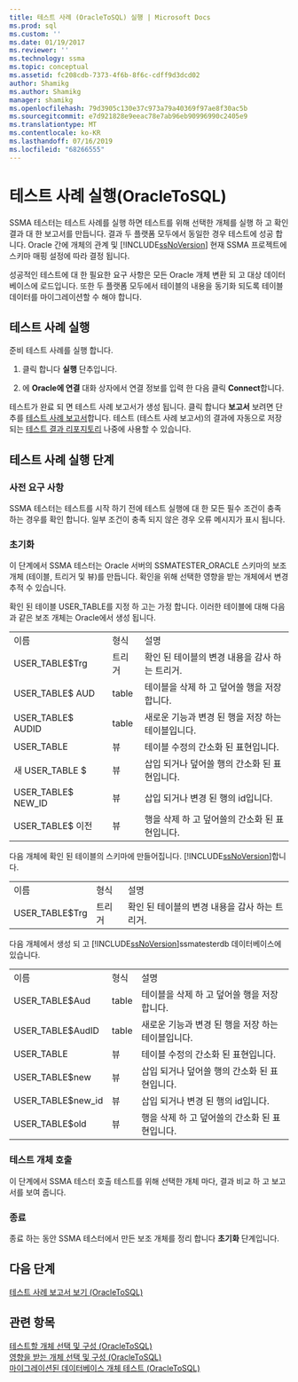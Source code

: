 ```yaml
---
title: 테스트 사례 (OracleToSQL) 실행 | Microsoft Docs
ms.prod: sql
ms.custom: ''
ms.date: 01/19/2017
ms.reviewer: ''
ms.technology: ssma
ms.topic: conceptual
ms.assetid: fc208cdb-7373-4f6b-8f6c-cdff9d3dcd02
author: Shamikg
ms.author: Shamikg
manager: shamikg
ms.openlocfilehash: 79d3905c130e37c973a79a40369f97ae8f30ac5b
ms.sourcegitcommit: e7d921828e9eeac78e7ab96eb90996990c2405e9
ms.translationtype: MT
ms.contentlocale: ko-KR
ms.lasthandoff: 07/16/2019
ms.locfileid: "68266555"
---
```

# <a name="running-test-cases-oracletosql"></a>테스트 사례 실행(OracleToSQL)
SSMA 테스터는 테스트 사례를 실행 하면 테스트를 위해 선택한 개체를 실행 하 고 확인 결과 대 한 보고서를 만듭니다. 결과 두 플랫폼 모두에서 동일한 경우 테스트에 성공 합니다. Oracle 간에 개체의 관계 및 [!INCLUDE[ssNoVersion](../../includes/ssnoversion-md.md)] 현재 SSMA 프로젝트에 스키마 매핑 설정에 따라 결정 됩니다.  
  
성공적인 테스트에 대 한 필요한 요구 사항은 모든 Oracle 개체 변환 되 고 대상 데이터베이스에 로드입니다. 또한 두 플랫폼 모두에서 테이블의 내용을 동기화 되도록 테이블 데이터를 마이그레이션할 수 해야 합니다.  
  
## <a name="run-test-case"></a>테스트 사례 실행  
준비 테스트 사례를 실행 합니다.  
  
1.  클릭 합니다 **실행** 단추입니다.  
  
2.  에 **Oracle에 연결** 대화 상자에서 연결 정보를 입력 한 다음 클릭 **Connect**합니다.  
  
테스트가 완료 되 면 테스트 사례 보고서가 생성 됩니다. 클릭 합니다 **보고서** 보려면 단추를 [테스트 사례 보고서](viewing-test-case-reports-oracletosql.md)합니다. 테스트 (테스트 사례 보고서)의 결과에 자동으로 저장 되는 [테스트 결과 리포지토리](using-test-repositories-oracletosql.md) 나중에 사용할 수 있습니다.  
  
## <a name="test-case-execution-steps"></a>테스트 사례 실행 단계  
  
### <a name="prerequisites"></a>사전 요구 사항  
SSMA 테스터는 테스트를 시작 하기 전에 테스트 실행에 대 한 모든 필수 조건이 충족 하는 경우를 확인 합니다. 일부 조건이 충족 되지 않은 경우 오류 메시지가 표시 됩니다.  
  
### <a name="initialization"></a>초기화  
이 단계에서 SSMA 테스터는 Oracle 서버의 SSMATESTER_ORACLE 스키마의 보조 개체 (테이블, 트리거 및 뷰)를 만듭니다. 확인을 위해 선택한 영향을 받는 개체에서 변경 추적 수 있습니다.  
  
확인 된 테이블 USER_TABLE를 지정 하 고는 가정 합니다. 이러한 테이블에 대해 다음과 같은 보조 개체는 Oracle에서 생성 됩니다.  
  
||||  
|-|-|-|  
|이름|형식|설명|  
|USER_TABLE$Trg|트리거|확인 된 테이블의 변경 내용을 감사 하는 트리거.|  
|USER_TABLE$ AUD|table|테이블을 삭제 하 고 덮어쓸 행을 저장 합니다.|  
|USER_TABLE$ AUDID|table|새로운 기능과 변경 된 행을 저장 하는 테이블입니다.|  
|USER_TABLE|뷰|테이블 수정의 간소화 된 표현입니다.|  
|새 USER_TABLE $|뷰|삽입 되거나 덮어쓸 행의 간소화 된 표현입니다.|  
|USER_TABLE$ NEW_ID|뷰|삽입 되거나 변경 된 행의 id입니다.|  
|USER_TABLE$ 이전|뷰|행을 삭제 하 고 덮어쓸의 간소화 된 표현입니다.|  
  
다음 개체에 확인 된 테이블의 스키마에 만들어집니다. [!INCLUDE[ssNoVersion](../../includes/ssnoversion-md.md)]합니다.  
  
||||  
|-|-|-|  
|이름|형식|설명|  
|USER_TABLE$Trg|트리거|확인 된 테이블의 변경 내용을 감사 하는 트리거.|  
  
다음 개체에서 생성 되 고 [!INCLUDE[ssNoVersion](../../includes/ssnoversion-md.md)]ssmatesterdb 데이터베이스에 있습니다.  
  
||||  
|-|-|-|  
|이름|형식|설명|  
|USER_TABLE$Aud|table|테이블을 삭제 하 고 덮어쓸 행을 저장 합니다.|  
|USER_TABLE$AudID|table|새로운 기능과 변경 된 행을 저장 하는 테이블입니다.|  
|USER_TABLE|뷰|테이블 수정의 간소화 된 표현입니다.|  
|USER_TABLE$new|뷰|삽입 되거나 덮어쓸 행의 간소화 된 표현입니다.|  
|USER_TABLE$new_id|뷰|삽입 되거나 변경 된 행의 id입니다.|  
|USER_TABLE$old|뷰|행을 삭제 하 고 덮어쓸의 간소화 된 표현입니다.|  
  
### <a name="test-object-calls"></a>테스트 개체 호출  
이 단계에서 SSMA 테스터 호출 테스트를 위해 선택한 개체 마다, 결과 비교 하 고 보고서를 보여 줍니다.  
  
### <a name="finalization"></a>종료  
종료 하는 동안 SSMA 테스터에서 만든 보조 개체를 정리 합니다 **초기화** 단계입니다.  
  
## <a name="next-step"></a>다음 단계  
[테스트 사례 보고서 보기 &#40;OracleToSQL&#41;](../../ssma/oracle/viewing-test-case-reports-oracletosql.md)  
  
## <a name="see-also"></a>관련 항목  
[테스트할 개체 선택 및 구성 &#40;OracleToSQL&#41;](../../ssma/oracle/selecting-and-configuring-objects-to-test-oracletosql.md)  
[영향을 받는 개체 선택 및 구성 &#40;OracleToSQL&#41;](../../ssma/oracle/selecting-and-configuring-affected-objects-oracletosql.md)  
[마이그레이션된 데이터베이스 개체 테스트 &#40;OracleToSQL&#41;](../../ssma/oracle/testing-migrated-database-objects-oracletosql.md)  
  
